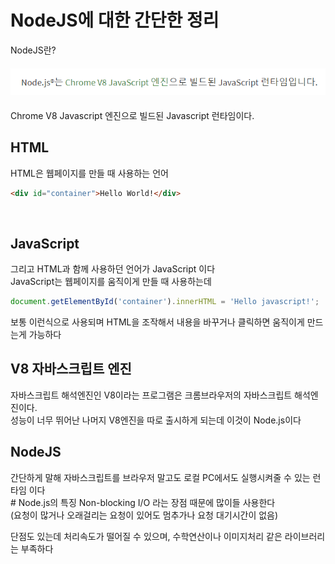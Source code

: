 # NodeJS에 대한 간단한 정리
NodeJS란? <br />
<img src="./img/Nodejs01.PNG" alt="NodeJS의 설명" style="margin:20px 0"> <br />
Chrome V8 Javascript 엔진으로 빌드된 Javascript 런타임이다.
<br />
<h2>HTML</h2>
HTML은 웹페이지를 만들 때 사용하는 언어

```HTML
<div id="container">Hello World!</div>
```
<br />
<h2>JavaScript</h2>
그리고 HTML과 함께 사용하던 언어가 JavaScript 이다 <br />
JavaScript는 웹페이지를 움직이게 만들 때 사용하는데

```javascript
document.getElementById('container').innerHTML = 'Hello javascript!';
```

보통 이런식으로 사용되며 HTML을 조작해서 내용을 바꾸거나 클릭하면 움직이게 만드는게 가능하다
<br />
<h2>V8 자바스크립트 엔진</h2>
자바스크립트 해석엔진인 V8이라는 프로그램은 크롬브라우저의 자바스크립트 해석엔진이다. <br />성능이 너무 뛰어난 나머지 V8엔진을 따로 출시하게 되는데 이것이 Node.js이다 
<br />
<h2>NodeJS</h2>
간단하게 말해 자바스크립트를 브라우저 말고도 로컬 PC에서도 실행시켜줄 수 있는 런타임 이다
<br />
# Node.js의 특징
Non-blocking I/O 라는 장점 때문에 많이들 사용한다 <br />
(요청이 많거나 오래걸리는 요청이 있어도 멈추가나 요청 대기시간이 없음) <br />

단점도 있는데 처리속도가 떨어질 수 있으며, 수학연산이나 이미지처리 같은 라이브러리는 부족하다